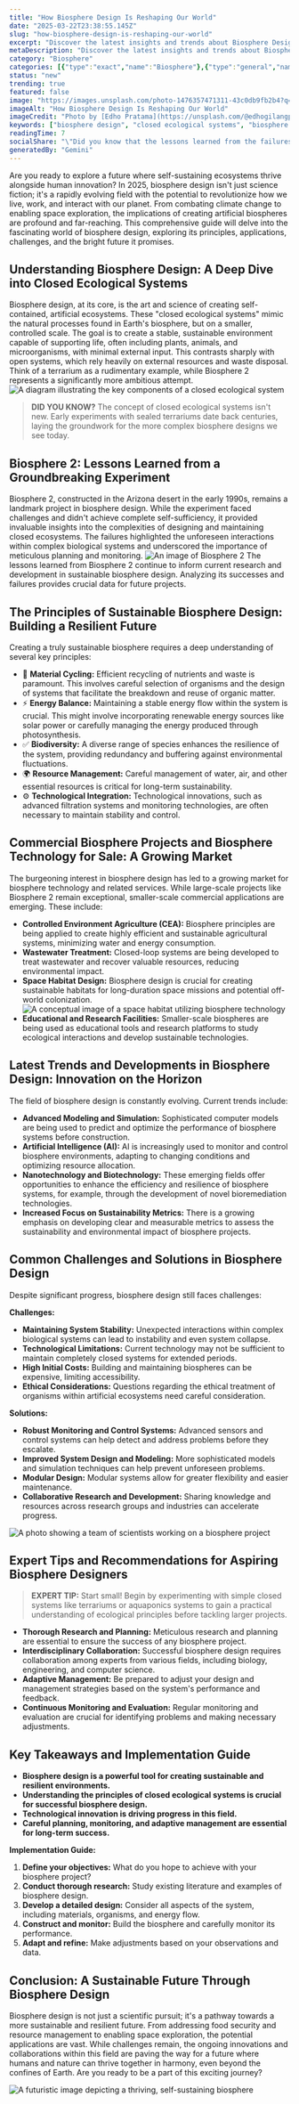 ```yaml
---
title: "How Biosphere Design Is Reshaping Our World"
date: "2025-03-22T23:38:55.145Z"
slug: "how-biosphere-design-is-reshaping-our-world"
excerpt: "Discover the latest insights and trends about Biosphere Design. This comprehensive guide covers everything you need to know about Biosphere Design in 2025."
metaDescription: "Discover the latest insights and trends about Biosphere Design. This comprehensive guide covers everything you need to know about Biosphere Design in 2025."
category: "Biosphere"
categories: [{"type":"exact","name":"Biosphere"},{"type":"general","name":"Engineering"},{"type":"medium","name":"Environmental Control"},{"type":"specific","name":"Closed-Loop Systems"},{"type":"niche","name":"Waste Recycling"}]
status: "new"
trending: true
featured: false
image: "https://images.unsplash.com/photo-1476357471311-43c0db9fb2b4?q=85&w=1200&fit=max&fm=webp&auto=compress"
imageAlt: "How Biosphere Design Is Reshaping Our World"
imageCredit: "Photo by [Edho Pratama](https://unsplash.com/@edhogilangpratama) on Unsplash"
keywords: ["biosphere design", "closed ecological systems", "biosphere 2", "artificial biosphere", "sustainable biosphere design", "biosphere design principles", "designing self-sustaining ecosystems", "biosphere habitat design", "commercial biosphere projects", "biosphere technology for sale"]
readingTime: 7
socialShare: "\"Did you know that the lessons learned from the failures of Biosphere 2 are now shaping the future of sustainable biosphere design, leading to innovative solutions for a greener planet?\""
generatedBy: "Gemini"
---
```




Are you ready to explore a future where self-sustaining ecosystems thrive alongside human innovation?  In 2025, biosphere design isn't just science fiction; it's a rapidly evolving field with the potential to revolutionize how we live, work, and interact with our planet.  From combating climate change to enabling space exploration, the implications of creating artificial biospheres are profound and far-reaching. This comprehensive guide will delve into the fascinating world of biosphere design, exploring its principles, applications, challenges, and the bright future it promises.

## Understanding Biosphere Design: A Deep Dive into Closed Ecological Systems

Biosphere design, at its core, is the art and science of creating self-contained, artificial ecosystems. These "closed ecological systems" mimic the natural processes found in Earth's biosphere, but on a smaller, controlled scale.  The goal is to create a stable, sustainable environment capable of supporting life, often including plants, animals, and microorganisms, with minimal external input.  This contrasts sharply with open systems, which rely heavily on external resources and waste disposal.  Think of a terrarium as a rudimentary example, while Biosphere 2 represents a significantly more ambitious attempt. ![A diagram illustrating the key components of a closed ecological system](https://images.unsplash.com/photo-1506620101082-6d82db519896?q=85&w=1200&fit=max&fm=webp&auto=compress)

> **DID YOU KNOW?**  The concept of closed ecological systems isn't new.  Early experiments with sealed terrariums date back centuries, laying the groundwork for the more complex biosphere designs we see today.

## Biosphere 2: Lessons Learned from a Groundbreaking Experiment

Biosphere 2, constructed in the Arizona desert in the early 1990s, remains a landmark project in biosphere design.  While the experiment faced challenges and didn't achieve complete self-sufficiency, it provided invaluable insights into the complexities of designing and maintaining closed ecosystems.  The failures highlighted the unforeseen interactions within complex biological systems and underscored the importance of meticulous planning and monitoring.  ![An image of Biosphere 2](https://images.unsplash.com/photo-1506620305462-5c145c9ed973?q=85&w=1200&fit=max&fm=webp&auto=compress)  The lessons learned from Biosphere 2 continue to inform current research and development in sustainable biosphere design.  Analyzing its successes and failures provides crucial data for future projects.

## The Principles of Sustainable Biosphere Design: Building a Resilient Future

Creating a truly sustainable biosphere requires a deep understanding of several key principles:

* 🔑 **Material Cycling:**  Efficient recycling of nutrients and waste is paramount.  This involves careful selection of organisms and the design of systems that facilitate the breakdown and reuse of organic matter.
* ⚡ **Energy Balance:**  Maintaining a stable energy flow within the system is crucial.  This might involve incorporating renewable energy sources like solar power or carefully managing the energy produced through photosynthesis.
* ✅ **Biodiversity:**  A diverse range of species enhances the resilience of the system, providing redundancy and buffering against environmental fluctuations.
* 🌍 **Resource Management:**  Careful management of water, air, and other essential resources is critical for long-term sustainability.
* ⚙️ **Technological Integration:**  Technological innovations, such as advanced filtration systems and monitoring technologies, are often necessary to maintain stability and control.

##  Commercial Biosphere Projects and Biosphere Technology for Sale:  A Growing Market

The burgeoning interest in biosphere design has led to a growing market for biosphere technology and related services.  While large-scale projects like Biosphere 2 remain exceptional, smaller-scale commercial applications are emerging.  These include:

* **Controlled Environment Agriculture (CEA):**  Biosphere principles are being applied to create highly efficient and sustainable agricultural systems, minimizing water and energy consumption.
* **Wastewater Treatment:**  Closed-loop systems are being developed to treat wastewater and recover valuable resources, reducing environmental impact.
* **Space Habitat Design:**  Biosphere design is crucial for creating sustainable habitats for long-duration space missions and potential off-world colonization. ![A conceptual image of a space habitat utilizing biosphere technology](https://images.unsplash.com/photo-1476357471311-43c0db9fb2b4?q=85&w=1200&fit=max&fm=webp&auto=compress)
* **Educational and Research Facilities:**  Smaller-scale biospheres are being used as educational tools and research platforms to study ecological interactions and develop sustainable technologies.

## Latest Trends and Developments in Biosphere Design:  Innovation on the Horizon

The field of biosphere design is constantly evolving.  Current trends include:

* **Advanced Modeling and Simulation:**  Sophisticated computer models are being used to predict and optimize the performance of biosphere systems before construction.
* **Artificial Intelligence (AI):** AI is increasingly used to monitor and control biosphere environments, adapting to changing conditions and optimizing resource allocation.
* **Nanotechnology and Biotechnology:**  These emerging fields offer opportunities to enhance the efficiency and resilience of biosphere systems, for example, through the development of novel bioremediation technologies.
* **Increased Focus on Sustainability Metrics:**  There is a growing emphasis on developing clear and measurable metrics to assess the sustainability and environmental impact of biosphere projects.

## Common Challenges and Solutions in Biosphere Design

Despite significant progress, biosphere design still faces challenges:

**Challenges:**

* **Maintaining System Stability:**  Unexpected interactions within complex biological systems can lead to instability and even system collapse.
* **Technological Limitations:**  Current technology may not be sufficient to maintain completely closed systems for extended periods.
* **High Initial Costs:**  Building and maintaining biospheres can be expensive, limiting accessibility.
* **Ethical Considerations:**  Questions regarding the ethical treatment of organisms within artificial ecosystems need careful consideration.

**Solutions:**

* **Robust Monitoring and Control Systems:**  Advanced sensors and control systems can help detect and address problems before they escalate.
* **Improved System Design and Modeling:**  More sophisticated models and simulation techniques can help prevent unforeseen problems.
* **Modular Design:**  Modular systems allow for greater flexibility and easier maintenance.
* **Collaborative Research and Development:**  Sharing knowledge and resources across research groups and industries can accelerate progress.

![A photo showing a team of scientists working on a biosphere project](https://images.unsplash.com/photo-1534670007418-fbb7f6cf32c3?q=85&w=1200&fit=max&fm=webp&auto=compress)

## Expert Tips and Recommendations for Aspiring Biosphere Designers

> **EXPERT TIP:** Start small!  Begin by experimenting with simple closed systems like terrariums or aquaponics systems to gain a practical understanding of ecological principles before tackling larger projects.

* **Thorough Research and Planning:**  Meticulous research and planning are essential to ensure the success of any biosphere project.
* **Interdisciplinary Collaboration:**  Successful biosphere design requires collaboration among experts from various fields, including biology, engineering, and computer science.
* **Adaptive Management:**  Be prepared to adjust your design and management strategies based on the system's performance and feedback.
* **Continuous Monitoring and Evaluation:**  Regular monitoring and evaluation are crucial for identifying problems and making necessary adjustments.

## Key Takeaways and Implementation Guide

* **Biosphere design is a powerful tool for creating sustainable and resilient environments.**
* **Understanding the principles of closed ecological systems is crucial for successful biosphere design.**
* **Technological innovation is driving progress in this field.**
* **Careful planning, monitoring, and adaptive management are essential for long-term success.**

**Implementation Guide:**

1. **Define your objectives:** What do you hope to achieve with your biosphere project?
2. **Conduct thorough research:**  Study existing literature and examples of biosphere design.
3. **Develop a detailed design:**  Consider all aspects of the system, including materials, organisms, and energy flow.
4. **Construct and monitor:**  Build the biosphere and carefully monitor its performance.
5. **Adapt and refine:**  Make adjustments based on your observations and data.

## Conclusion:  A Sustainable Future Through Biosphere Design

Biosphere design is not just a scientific pursuit; it's a pathway towards a more sustainable and resilient future. From addressing food security and resource management to enabling space exploration, the potential applications are vast.  While challenges remain, the ongoing innovations and collaborations within this field are paving the way for a future where humans and nature can thrive together in harmony, even beyond the confines of Earth.  Are you ready to be a part of this exciting journey?

![A futuristic image depicting a thriving, self-sustaining biosphere](https://images.unsplash.com/photo-1507238691740-187a5b1d37b8?q=85&w=1200&fit=max&fm=webp&auto=compress)
